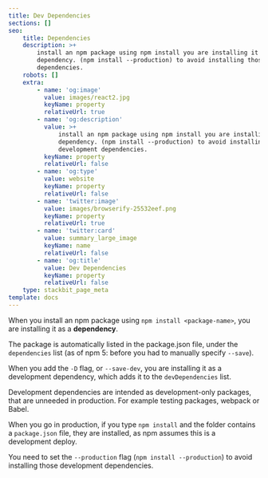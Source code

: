 ```yaml
---
title: Dev Dependencies
sections: []
seo:
    title: Dependencies
    description: >+
        install an npm package using npm install you are installing it as a
        dependency. (npm install --production) to avoid installing those development
        dependencies.
    robots: []
    extra:
        - name: 'og:image'
          value: images/react2.jpg
          keyName: property
          relativeUrl: true
        - name: 'og:description'
          value: >+
              install an npm package using npm install you are installing it as a
              dependency. (npm install --production) to avoid installing those
              development dependencies.
          keyName: property
          relativeUrl: false
        - name: 'og:type'
          value: website
          keyName: property
          relativeUrl: false
        - name: 'twitter:image'
          value: images/browserify-25532eef.png
          keyName: property
          relativeUrl: true
        - name: 'twitter:card'
          value: summary_large_image
          keyName: name
          relativeUrl: false
        - name: 'og:title'
          value: Dev Dependencies
          keyName: property
          relativeUrl: false
    type: stackbit_page_meta
template: docs
---
```


When you install an npm package using `npm install <package-name>`, you are installing it as a **dependency**.

The package is automatically listed in the package.json file, under the `dependencies` list (as of npm 5: before you had to manually specify `--save`).

When you add the `-D` flag, or `--save-dev`, you are installing it as a development dependency, which adds it to the `devDependencies` list.

Development dependencies are intended as development-only packages, that are unneeded in production. For example testing packages, webpack or Babel.

When you go in production, if you type `npm install` and the folder contains a `package.json` file, they are installed, as npm assumes this is a development deploy.

You need to set the `--production` flag (`npm install --production`) to avoid installing those development dependencies.
